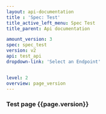 ```yaml
---
layout: api-documentation
title : 'Spec: Test'
title_active_left_menu: Spec Test
title_parent: Api documentation

amount_version: 3
spec: spec_test
version: v2
api: test_api
dropdown-link: 'Select an Endpoint'


level: 2
overview: page_version
---
```





### Test page {{page.version}}


